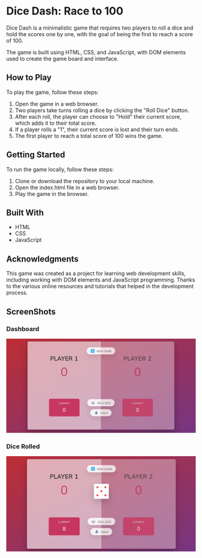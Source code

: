 # Dice Dash: Race to 100

Dice Dash is a minimalistic game that requires two players to roll a dice and hold the scores one by one, with the goal of being the first to reach a score of 100.

The game is built using HTML, CSS, and JavaScript, with DOM elements used to create the game board and interface.

## How to Play

To play the game, follow these steps:

1. Open the game in a web browser.
2. Two players take turns rolling a dice by clicking the "Roll Dice" button.
3. After each roll, the player can choose to "Hold" their current score, which adds it to their total score.
4. If a player rolls a "1", their current score is lost and their turn ends.
5. The first player to reach a total score of 100 wins the game.

## Getting Started

To run the game locally, follow these steps:

1. Clone or download the repository to your local machine.
2. Open the index.html file in a web browser.
3. Play the game in the browser.

## Built With

- HTML
- CSS
- JavaScript

## Acknowledgments

This game was created as a project for learning web development skills, including working with DOM elements and JavaScript programming. Thanks to the various online resources and tutorials that helped in the development process.

## ScreenShots

### Dashboard

![Dashboard](./Screenshots/dashboard.png)

### Dice Rolled

![DiceRolled](./Screenshots/diceRolled.png)
